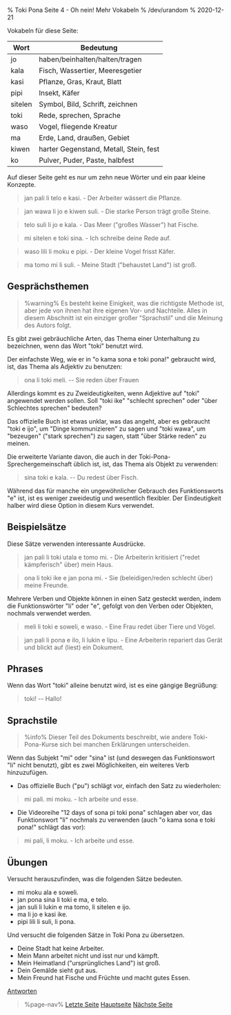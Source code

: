 % Toki Pona Seite 4 - Oh nein! Mehr Vokabeln
% /dev/urandom
% 2020-12-21

Vokabeln für diese Seite:

| Wort    | Bedeutung                              |
|---------|----------------------------------------|
| jo      | haben/beinhalten/halten/tragen         |
| kala    | Fisch, Wassertier, Meeresgetier        |
| kasi    | Pflanze, Gras, Kraut, Blatt            |
| pipi    | Insekt, Käfer                          |
| sitelen | Symbol, Bild, Schrift, zeichnen        |
| toki    | Rede, sprechen, Sprache                |
| waso    | Vogel, fliegende Kreatur               |
| ma      | Erde, Land, draußen, Gebiet            |
| kiwen   | harter Gegenstand, Metall, Stein, fest |
| ko      | Pulver, Puder, Paste, halbfest         |

Auf dieser Seite geht es nur um zehn neue Wörter und ein paar kleine Konzepte.

> jan pali li telo e kasi. - Der Arbeiter wässert die Pflanze.

> jan wawa li jo e kiwen suli. - Die starke Person trägt große Steine.

> telo suli li jo e kala. - Das Meer ("großes Wasser") hat Fische.

> mi sitelen e toki sina. - Ich schreibe deine Rede auf.

> waso lili li moku e pipi. - Der kleine Vogel frisst Käfer.

> ma tomo mi li suli. - Meine Stadt ("behaustet Land") ist groß.

## Gesprächsthemen

> %warning%
> Es besteht keine Einigkeit, was die richtigste Methode ist, aber jede von ihnen 
> hat ihre eigenen Vor- und Nachteile. Alles in diesem Abschnitt ist ein einziger 
> großer "Sprachstil" und die Meinung des Autors folgt.

Es gibt zwei gebräuchliche Arten, das Thema einer Unterhaltung zu bezeichnen, wenn 
das Wort "toki" benutzt wird.

Der einfachste Weg, wie er in "o kama sona e toki pona!" gebraucht wird, ist, das 
Thema als Adjektiv zu benutzen:

> ona li toki meli. -- Sie reden über Frauen

Allerdings kommt es zu Zweideutigkeiten, wenn Adjektive auf "toki" angewendet werden 
sollen. Soll "toki ike" "schlecht sprechen" oder "über Schlechtes sprechen" bedeuten?

Das offizielle Buch ist etwas unklar, was das angeht, aber es gebraucht "toki e ijo", 
um "Dinge kommunizieren" zu sagen und "toki wawa", um "bezeugen" ("stark sprechen") 
zu sagen, statt "über Stärke reden" zu meinen.

Die erweiterte Variante davon, die auch in der Toki-Pona-Sprechergemeinschaft 
üblich ist, ist, das Thema als Objekt zu verwenden:

> sina toki e kala. -- Du redest über Fisch.

Während das für manche ein ungewöhnlicher Gebrauch des Funktionsworts "e" ist, 
ist es weniger zweideutig und wesentlich flexibler. Der Eindeutigkeit halber 
wird diese Option in diesem Kurs verwendet.

## Beispielsätze

Diese Sätze verwenden interessante Ausdrücke.

> jan pali li toki utala e tomo mi. - Die Arbeiterin kritisiert ("redet 
> kämpferisch" über) mein Haus.

> ona li toki ike e jan pona mi. - Sie (beleidigen/reden schlecht über) 
> meine Freunde.

Mehrere Verben und Objekte können in einen Satz gesteckt werden, indem die 
Funktionswörter "li" oder "e", gefolgt von den Verben oder Objekten,  nochmals 
verwendet werden. 

> meli li toki e soweli, e waso. - Eine Frau redet über Tiere und Vögel.

> jan pali li pona e ilo, li lukin e lipu. - Eine Arbeiterin repariert das Gerät 
und blickt auf (liest) ein Dokument.

## Phrases

Wenn das Wort "toki" alleine benutzt wird, ist es eine gängige Begrüßung:

> toki! -- Hallo!

## Sprachstile

> %info%
> Dieser Teil des Dokuments beschreibt, wie andere Toki-Pona-Kurse sich bei 
> manchen Erklärungen unterscheiden.

Wenn das Subjekt "mi" oder "sina" ist (und deswegen das Funktionswort "li" 
nicht benutzt), gibt es zwei Möglichkeiten, ein weiteres Verb hinzuzufügen.

* Das offizielle Buch ("pu") schlägt vor, einfach den Satz zu wiederholen:

> mi pali. mi moku. - Ich arbeite und esse.

* Die Videoreihe "12 days of sona pi toki pona" schlagen aber vor, das Funktionswort 
"li" nochmals zu verwenden (auch "o kama sona e toki pona!" schlägt das vor):

> mi pali, li moku. - Ich arbeite und esse.

## Übungen

Versucht herauszufinden, was die folgenden Sätze bedeuten.

* mi moku ala e soweli.
* jan pona sina li toki e ma, e telo.
* jan suli li lukin e ma tomo, li sitelen e ijo.
* ma li jo e kasi ike.
* pipi lili li suli, li pona.

Und versucht die folgenden Sätze in Toki Pona zu übersetzen.

* Deine Stadt hat keine Arbeiter.
* Mein Mann arbeitet nicht und isst nur und kämpft.
* Mein Heimatland ("ursprüngliches Land") ist groß.
* Dein Gemälde sieht gut aus.
* Mein Freund hat Fische und Früchte und macht gutes Essen.

[Antworten](de/answers#p4)

> %page-nav%
> [Letzte Seite](de/3)
> [Hauptseite](de)
> [Nächste Seite](de/5)
